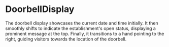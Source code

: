 # DoorbellDisplay
The doorbell display showcases the current date and time initially. It then smoothly shifts to indicate the establishment's open status, displaying a prominent message at the top. Finally, it transitions to a hand pointing to the right, guiding visitors towards the location of the doorbell.
